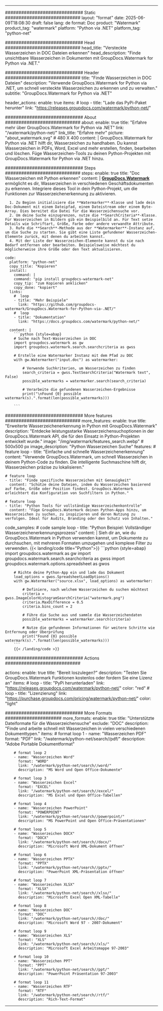 
---
############################# Static ############################
layout: "format"
date:  2025-06-09T18:08:30
draft: false
lang: de
format: Doc
product: "Watermark"
product_tag: "watermark"
platform: "Python via .NET"
platform_tag: "python-net"

############################# Head ############################
head_title: "Versteckte Wasserzeichen in DOC Dateien erkennen"
head_description: "Finde unsichtbare Wasserzeichen in Dokumenten mit GroupDocs.Watermark for Python via .NET."

############################# Header ############################
title: "Finde Wasserzeichen in DOC Dateien" 
description: "Verwende GroupDocs.Watermark for Python via .NET, um schnell versteckte Wasserzeichen zu erkennen und zu verwalten."
subtitle: "GroupDocs.Watermark for Python via .NET" 

header_actions:
  enable: true
  items:
    #  loop
    - title: "Lade das PyPi-Paket herunter"
      link: "https://releases.groupdocs.com/watermark/python-net/"
      
############################# About ############################
about:
    enable: true
    title: "Erfahre mehr über GroupDocs.Watermark for Python via .NET"
    link: "/watermark/python-net/"
    link_title: "Erfahre mehr"
    picture: "about_watermark.svg" # 480 X 400
    content: |
       GroupDocs.Watermark for Python via .NET hilft dir, Wasserzeichen zu handhaben. Du kannst Wasserzeichen in PDFs, Word, Excel und mehr erstellen, finden, bearbeiten und löschen. Füge Wasserzeichen-Tools zu deinen Python-Projekten mit GroupDocs.Watermark for Python via .NET hinzu.

############################# Steps ############################
steps:
    enable: true
    title: "Doc Wasserzeichen mit Python erkennen"
    content: |
      **[GroupDocs.Watermark](https://products.groupdocs.com/watermark/python-net/)** ermöglicht es dir, Wasserzeichen in verschiedenen Geschäftsdokumenten zu erkennen. Integriere dieses Tool in dein Python-Projekt, um die Funktionen zur Wasserzeichenerkennung zu aktivieren.
      
      1. Zu Beginn initialisiere die **Watermarker**-Klasse und lade dein Doc-Dokument mit einem Dateipfad, einem Dateistream oder einem Byte-Array. Dies bereitet die Datei für die Wasserzeichensuche vor.
      2. Um deine Suche einzugrenzen, nutze die **SearchCriteria**-Klasse. Für Wasserzeichen in Bildern gib ein Beispielbild an. Für Text setze Details wie Schriftart, Größe, Farbe oder andere verwandte Attribute.
      3. Rufe die **Search**-Methode aus der **Watermarker**-Instanz auf, um die Suche zu starten. Sie gibt eine Liste gefundener Wasserzeichen-Elemente zurück, mit denen du arbeiten kannst.
      4. Mit der Liste der Wasserzeichen-Elemente kannst du sie nach Bedarf entfernen oder bearbeiten. Beispielsweise möchtest du möglicherweise ihre Größe oder den Text aktualisieren.
   
    code:
      platform: "python-net"
      copy_title: "Kopieren"
      install:
        command: |
        command: "pip install groupdocs-watermark-net"
        copy_tip: "zum Kopieren anklicken"
        copy_done: "kopiert"
      links:
        #  loop
        - title: "Mehr Beispiele"
          link: "https://github.com/groupdocs-watermark/GroupDocs.Watermark-for-Python-via-.NET/"
        #  loop
        - title: "Dokumentation"
          link: "https://docs.groupdocs.com/watermark/python-net/"
          
      content: |
        ```python {style=abap}
        # Suche nach Text-Wasserzeichen in DOC
        import groupdocs.watermark as gw
        import groupdocs.watermark.search.searchcriteria as gwss

        # Erstelle eine Watermarker Instanz mit dem Pfad zu DOC
        with gw.Watermarker("input.doc") as watermarker:

            # Verwende Suchkriterien, um Wasserzeichen zu finden
            search_criteria = gwss.TextSearchCriteria("Watermark text", False)
            possible_watermarks = watermarker.search(search_criteria)

            # Verarbeite die gefundenen Wasserzeichen-Ergebnisse
            print("\nFound {0} possible watermark(s).".format(len(possible_watermarks)))
       
        ```  

############################# More features ############################
more_features:
  enable: true
  title: "Erweiterte Wasserzeichenerkennung in Python mit GroupDocs.Watermark"
  description: "Entdecke leistungsstarke Wasserzeichensuchoptionen in der GroupDocs.Watermark API, die für den Einsatz in Python-Projekten entwickelt wurde."
  image: "/img/watermark/features_search.webp" # 500x500 px
  image_description: "Python Wasserzeichen Suche"
  features:
    # feature loop
    - title: "Einfache und schnelle Wasserzeichenerkennung"
      content: "Verwende GroupDocs.Watermark, um schnell Wasserzeichen in deinem Python-Code zu finden. Die intelligente Suchmaschine hilft dir, Wasserzeichen präzise zu lokalisieren."

    # feature loop
    - title: "Finde spezifische Wasserzeichen mit Genauigkeit"
      content: "Schütze deine Dateien, indem du Wasserzeichen basierend auf Farbe, Größe oder Position findest. GroupDocs.Watermark erleichtert die Konfiguration von Suchfiltern in Python."

    # feature loop
    - title: "Python Tools für vollständige Wasserzeichenkontrolle"
      content: "Füge GroupDocs.Watermark deinen Python-Apps hinzu, um Wasserzeichen zu suchen, zu inspizieren und deren Nutzung zu verfolgen. Ideal für Audits, Branding oder den Schutz von Inhalten."
      
  code_samples:
    # code sample loop
    - title: "Python Beispiel: Vollständiger Wasserzeichenerkennungsprozess"
      content: |
        Sieh dir an, wie du GroupDocs.Watermark in Python verwenden kannst, um Dokumente zu durchsuchen, mit mehreren Formaten umzugehen und komplexe Filter zu verwenden.
        {{< landing/code title="Python">}}
        ```python {style=abap}
        import groupdocs.watermark as gw
        import groupdocs.watermark.search.searchcriteria as gwss
        import groupdocs.watermark.options.spreadsheet as gwos

        # Richte deine Python-App ein und lade das Dokument
        load_options = gwos.SpreadsheetLoadOptions()
        with gw.Watermarker("source.xlsx", load_options) as watermarker:

            # Definiere, nach welchem Wasserzeichen du suchen möchtest
            criteria = gwss.ImageColorHistogramSearchCriteria("watermark.png")
            criteria.MaxDifference = 0.5
            criteria.bins_count = 2

            # Führe die Suche aus und sammle die Wasserzeichendaten
            possible_watermarks = watermarker.search(criteria)

            # Nutze die gefundenen Informationen für weitere Schritte wie Entfernung oder Überprüfung
            print("Found {0} possible watermark(s).".format(len(possible_watermarks)))        
        ```
        {{< /landing/code >}}


############################# Actions ############################

actions:
  enable: true
  title: "Bereit loszulegen?"
  description: "Testen Sie GroupDocs.Watermark Funktionen kostenlos oder fordern Sie eine Lizenz an"
  items:
    #  loop
    - title: "PyPi herunterladen"
      link: "https://releases.groupdocs.com/watermark/python-net/"
      color: "red"
        #  loop
    - title: "Lizenzierung"
      link: "https://purchase.groupdocs.com/pricing/watermark/python-net/"
      color: "light"


############################# More Formats #####################
more_formats:
    enable: true
    title: "Unterstützte Dateiformate für die Wasserzeichensuche"
    exclude: "DOC"
    description: "Finde und arbeite schnell mit Wasserzeichen in vielen verschiedenen Dokumenttypen."
    items: 
        # format loop 1
        - name: "Wasserzeichen PDF"
          format: "PDF"
          link: "/watermark/python-net/search//pdf/"
          description: "Adobe Portable Dokumentformat"

        # format loop 2
        - name: "Wasserzeichen Word"
          format: "WORD"
          link: "/watermark/python-net/search//word/"
          description: "MS Word und Open Office-Dokumente"
          
        # format loop 3
        - name: "Wasserzeichen Excel"
          format: "EXCEL"
          link: "/watermark/python-net/search//excel/"
          description: "MS Excel und Open Office-Tabellen"

        # format loop 4
        - name: "Wasserzeichen PowerPoint"
          format: "POWERPOINT"
          link: "/watermark/python-net/search//powerpoint/"
          description: "MS PowerPoint und Open Office-Präsentationen"

        # format loop 5
        - name: "Wasserzeichen DOCX"
          format: "DOCX"
          link: "/watermark/python-net/search//docx/"
          description: "Microsoft Word XML-Dokument öffnen"
          
        # format loop 6
        - name: "Wasserzeichen PPTX"
          format: "PPTX"
          link: "/watermark/python-net/search//pptx/"
          description: "PowerPoint XML-Präsentation öffnen"
          
        # format loop 7
        - name: "Wasserzeichen XLSX"
          format: "XLSX"
          link: "/watermark/python-net/search//xlsx/"
          description: "Microsoft Excel Open XML-Tabelle"

        # format loop 8
        - name: "Wasserzeichen DOC"
          format: "DOC"
          link: "/watermark/python-net/search//doc/"
          description: "Microsoft Word 97 - 2007-Dokument"

        # format loop 9
        - name: "Wasserzeichen XLS"
          format: "XLS"
          link: "/watermark/python-net/search//xls/"
          description: "Microsoft Excel Arbeitsmappe 97-2003"

        # format loop 10
        - name: "Wasserzeichen PPT"
          format: "PPT"
          link: "/watermark/python-net/search//ppt/"
          description: "PowerPoint Präsentation 97-2003"

        # format loop 11
        - name: "Wasserzeichen RTF"
          format: "RTF"
          link: "/watermark/python-net/search//rtf/"
          description: "Rich-Text-Format"

---